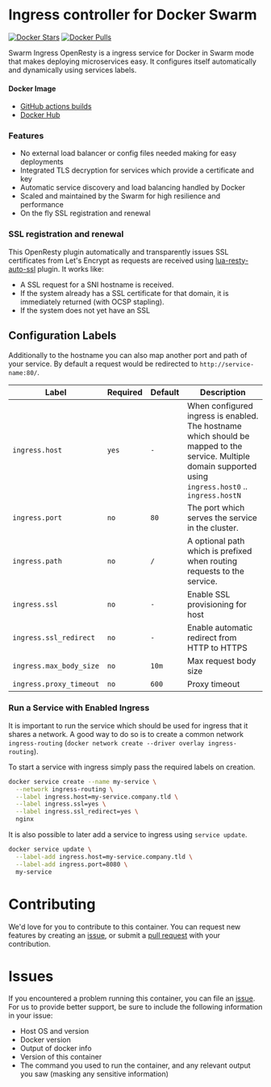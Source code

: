 # Ingress controller for Docker Swarm

[![Docker Stars](https://img.shields.io/docker/stars/opslead/swarm-ingress.svg?style=flat-square)](https://hub.docker.com/r/opslead/swarm-ingress) 
[![Docker Pulls](https://img.shields.io/docker/pulls/opslead/swarm-ingress.svg?style=flat-square)](https://hub.docker.com/r/opslead/swarm-ingress)

Swarm Ingress OpenResty is a ingress service for Docker in Swarm mode that makes deploying microservices easy. It configures itself automatically and dynamically using services labels.

#### Docker Image

- [GitHub actions builds](https://github.com/opslead/docker-swarm-ingress/actions) 
- [Docker Hub](https://hub.docker.com/r/opslead/swarm-ingress)

### Features

- No external load balancer or config files needed making for easy deployments
- Integrated TLS decryption for services which provide a certificate and key
- Automatic service discovery and load balancing handled by Docker
- Scaled and maintained by the Swarm for high resilience and performance
- On the fly SSL registration and renewal

### SSL registration and renewal

This OpenResty plugin automatically and transparently issues SSL certificates from Let's Encrypt as requests are received using [lua-resty-auto-ssl](https://github.com/auto-ssl/lua-resty-auto-ssl) plugin. It works like:

- A SSL request for a SNI hostname is received.
- If the system already has a SSL certificate for that domain, it is immediately returned (with OCSP stapling).
- If the system does not yet have an SSL 

## Configuration Labels

Additionally to the hostname you can also map another port and path of your service.
By default a request would be redirected to `http://service-name:80/`.

| Label   | Required | Default | Description |
| ------- | -------- | ------- | ----------- |
| `ingress.host` | `yes` | `-`      | When configured ingress is enabled. The hostname which should be mapped to the service. Multiple domain supported using `ingress.host0` .. `ingress.hostN` |
| `ingress.port` | `no`  | `80`    | The port which serves the service in the cluster. |
| `ingress.path` | `no`  | `/`     | A optional path which is prefixed when routing requests to the service. |
| `ingress.ssl` | `no` | `-` | Enable SSL provisioning for host | 
| `ingress.ssl_redirect` | `no` | `-` | Enable automatic redirect from HTTP to HTTPS | 
| `ingress.max_body_size` | `no` | `10m` | Max request body size | 
| `ingress.proxy_timeout` | `no` | `600` | Proxy timeout | 

### Run a Service with Enabled Ingress

It is important to run the service which should be used for ingress that it
shares a network. A good way to do so is to create a common network `ingress-routing`
(`docker network create --driver overlay ingress-routing`).

To start a service with ingress simply pass the required labels on creation.

```bash
docker service create --name my-service \
  --network ingress-routing \
  --label ingress.host=my-service.company.tld \
  --label ingress.ssl=yes \
  --label ingress.ssl_redirect=yes \
  nginx
```

It is also possible to later add a service to ingress using `service update`.

```bash
docker service update \
  --label-add ingress.host=my-service.company.tld \
  --label-add ingress.port=8080 \
  my-service
```

# Contributing
We'd love for you to contribute to this container. You can request new features by creating an [issue](https://github.com/opslead/docker-swarm-ingress/issues), or submit a [pull request](https://github.com/opslead/docker-swarm-ingress/pulls) with your contribution.

# Issues
If you encountered a problem running this container, you can file an [issue](https://github.com/opslead/docker-swarm-ingress/issues). For us to provide better support, be sure to include the following information in your issue:

- Host OS and version
- Docker version
- Output of docker info
- Version of this container
- The command you used to run the container, and any relevant output you saw (masking any sensitive information)

